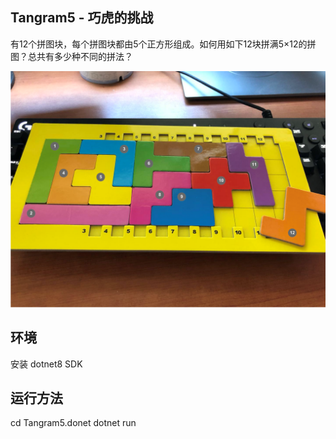 ## Tangram5 - 巧虎的挑战
有12个拼图块，每个拼图块都由5个正方形组成。如何用如下12块拼满5×12的拼图？总共有多少种不同的拼法？

![alt text](https://github.com/mogliang/Tangram5/blob/master/tangram5_puzzle.png "巧虎拼图")

## 环境
安装 dotnet8 SDK

## 运行方法
cd Tangram5.donet
dotnet run